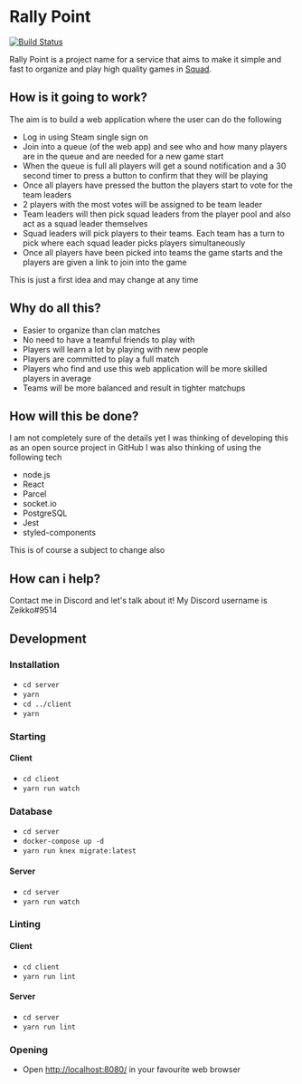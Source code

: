 # Rally Point

[![Build Status](https://www.travis-ci.org/Zeikko/project-rally-point.svg?branch=master)](https://www.travis-ci.org/Zeikko/project-rally-point)

Rally Point is a project name for a service that aims to make it simple and fast to organize and play high quality games in [Squad](https://joinsquad.com/).

## How is it going to work?

The aim is to build a web application where the user can do the following

- Log in using Steam single sign on
- Join into a queue (of the web app) and see who and how many players are in the queue and are needed for a new game start
- When the queue is full all players will get a sound notification and a 30 second timer to press a button to confirm that they will be playing
- Once all players have pressed the button the players start to vote for the team leaders
- 2 players with the most votes will be assigned to be team leader
- Team leaders will then pick squad leaders from the player pool and also act as a squad leader themselves
- Squad leaders will pick players to their teams. Each team has a turn to pick where each squad leader picks players simultaneously
- Once all players have been picked into teams the game starts and the players are given a link to join into the game

This is just a first idea and may change at any time

## Why do all this?

- Easier to organize than clan matches
- No need to have a teamful friends to play with
- Players will learn a lot by playing with new people
- Players are committed to play a full match
- Players who find and use this web application will be more skilled players in average
- Teams will be more balanced and result in tighter matchups

## How will this be done?

I am not completely sure of the details yet
I was thinking of developing this as an open source project in GitHub
I was also thinking of using the following tech

- node.js
- React
- Parcel
- socket.io
- PostgreSQL
- Jest
- styled-components

This is of course a subject to change also

## How can i help?

Contact me in Discord and let's talk about it!
My Discord username is Zeikko#9514

## Development

### Installation

- `cd server`
- `yarn`
- `cd ../client`
- `yarn`

### Starting

#### Client

- `cd client`
- `yarn run watch`

### Database

- `cd server`
- `docker-compose up -d`
- `yarn run knex migrate:latest`

#### Server

- `cd server`
- `yarn run watch`

### Linting

#### Client

- `cd client`
- `yarn run lint`

#### Server

- `cd server`
- `yarn run lint`

### Opening

- Open [http://localhost:8080/](http://localhost:8080/) in your favourite web browser
